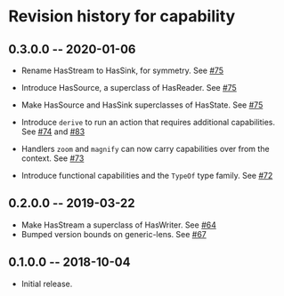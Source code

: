 # Revision history for capability

## 0.3.0.0 -- 2020-01-06

* Rename HasStream to HasSink, for symmetry.
  See [#75](https://github.com/tweag/capability/pull/75)

* Introduce HasSource, a superclass of HasReader.
  See [#75](https://github.com/tweag/capability/pull/75)

* Make HasSource and HasSink superclasses of HasState.
  See [#75](https://github.com/tweag/capability/pull/75)

* Introduce `derive` to run an action that requires additional capabilities.
  See [#74](https://github.com/tweag/capability/pull/74)
  and [#83](https://github.com/tweag/capability/pull/83)

* Handlers `zoom` and `magnify` can now carry capabilities over from the context.
  See [#73](https://github.com/tweag/capability/pull/73)

* Introduce functional capabilities and the `TypeOf` type family.
  See [#72](https://github.com/tweag/capability/pull/72)

## 0.2.0.0 -- 2019-03-22

* Make HasStream a superclass of HasWriter.
  See [#64](https://github.com/tweag/capability/pull/64)
* Bumped version bounds on generic-lens.
  See [#67](https://github.com/tweag/capability/pull/67)

## 0.1.0.0 -- 2018-10-04

* Initial release.
